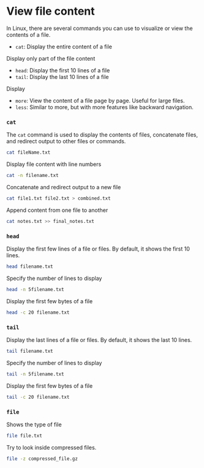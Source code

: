 # View file content

In Linux, there are several commands you can use to visualize or view the contents of a file.

- `cat`: Display the entire content of a file

Display only part of the file content

- `head`: Display the first 10 lines of a file
- `tail`: Display the last 10 lines of a file

Display

- `more`: View the content of a file page by page. Useful for large files.
- `less`: Similar to more, but with more features like backward navigation.

### `cat`

The `cat` command is used to display the contents of files, concatenate files, and redirect output to other files or commands.

```sh
cat fileName.txt
```

Display file content with line numbers

```sh
cat -n filename.txt
```

Concatenate and redirect output to a new file

```sh
cat file1.txt file2.txt > combined.txt
```

Append content from one file to another

```sh
cat notes.txt >> final_notes.txt
```

### `head`

Display the first few lines of a file or files. By default, it shows the first 10 lines.

```sh
head filename.txt
```

Specify the number of lines to display

```sh
head -n 5filename.txt
```

Display the first few bytes of a file

```sh
head -c 20 filename.txt
```

### `tail`

Display the last lines of a file or files. By default, it shows the last 10 lines.

```sh
tail filename.txt
```

Specify the number of lines to display

```sh
tail -n 5filename.txt
```

Display the first few bytes of a file

```sh
tail -c 20 filename.txt
```

### `file`

Shows the type of file

```sh
file file.txt
```

Try to look inside compressed files.

```sh
file -z compressed_file.gz
```
